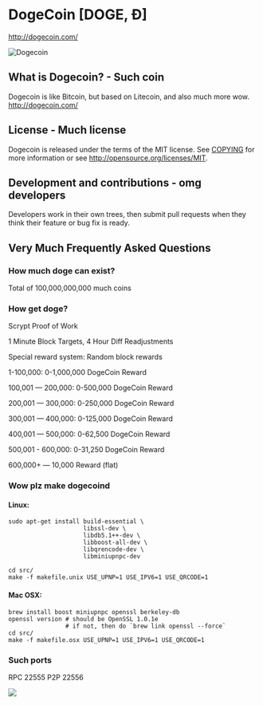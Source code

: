# DogeCoin [DOGE, Ð]
http://dogecoin.com/

![Dogecoin](http://static.tumblr.com/ppdj5y9/Ae9mxmxtp/300coin.png)

## What is Dogecoin? - Such coin
Dogecoin is like Bitcoin, but based on Litecoin, and also much more wow.
http://dogecoin.com/

## License - Much license
Dogecoin is released under the terms of the MIT license. See [COPYING](COPYING)
for more information or see http://opensource.org/licenses/MIT.

## Development and contributions - omg developers
Developers work in their own trees, then submit pull requests when they think
their feature or bug fix is ready.

## Very Much Frequently Asked Questions

### How much doge can exist?
Total of 100,000,000,000 much coins

### How get doge?
Scrypt Proof of Work

1 Minute Block Targets, 4 Hour Diff Readjustments

Special reward system: Random block rewards

1-100,000: 0-1,000,000 DogeCoin Reward

100,001 — 200,000: 0-500,000 DogeCoin Reward

200,001 — 300,000: 0-250,000 DogeCoin Reward

300,001 — 400,000: 0-125,000 DogeCoin Reward

400,001 — 500,000: 0-62,500 DogeCoin Reward

500,001 - 600,000: 0-31,250 DogeCoin Reward

600,000+ — 10,000 Reward (flat)

### Wow plz make dogecoind

#### Linux:

    sudo apt-get install build-essential \
                         libssl-dev \
                         libdb5.1++-dev \
                         libboost-all-dev \
                         libqrencode-dev \
                         libminiupnpc-dev

    cd src/
    make -f makefile.unix USE_UPNP=1 USE_IPV6=1 USE_QRCODE=1

#### Mac OSX:

    brew install boost miniupnpc openssl berkeley-db
    openssl version # should be OpenSSL 1.0.1e
                    # if not, then do `brew link openssl --force`
    cd src/
    make -f makefile.osx USE_UPNP=1 USE_IPV6=1 USE_QRCODE=1

### Such ports
RPC 22555
P2P 22556

![](http://dogesay.com/wow//////such/coin)
